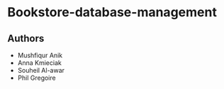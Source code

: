# Bookstore-database-management


## Authors 
* Mushfiqur Anik
* Anna Kmieciak 
* Souheil Al-awar
* Phil Gregoire

